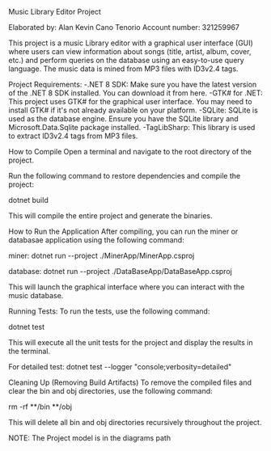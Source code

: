 Music Library Editor Project

Elaborated by: Alan Kevin Cano Tenorio
Account number: 321259967

This project is a music Library editor with a graphical user interface (GUI) where users can view information about songs (title, artist, album, cover, etc.) and perform queries on the database using an easy-to-use query language. The music data is mined from MP3 files with ID3v2.4 tags.

Project Requirements:
-.NET 8 SDK: Make sure you have the latest version of the .NET 8 SDK installed. You can download it from here.
-GTK# for .NET: This project uses GTK# for the graphical user interface. You may need to install GTK# if it's not already available on your platform.
-SQLite: SQLite is used as the database engine. Ensure you have the SQLite library and Microsoft.Data.Sqlite package installed.
-TagLibSharp: This library is used to extract ID3v2.4 tags from MP3 files.

How to Compile
Open a terminal and navigate to the root directory of the project.

Run the following command to restore dependencies and compile the project:

dotnet build

This will compile the entire project and generate the binaries.

How to Run the Application
After compiling, you can run the miner or databasae application using the following command:

miner:
dotnet run --project ./MinerApp/MinerApp.csproj

database:
dotnet run --project ./DataBaseApp/DataBaseApp.csproj

This will launch the graphical interface where you can interact with the music database.

Running Tests:
To run the tests, use the following command:

dotnet test

This will execute all the unit tests for the project and display the results in the terminal.

For detailed test: dotnet test --logger "console;verbosity=detailed"

Cleaning Up (Removing Build Artifacts)
To remove the compiled files and clear the bin and obj directories, use the following command:

rm -rf **/bin **/obj

This will delete all bin and obj directories recursively throughout the project.

NOTE:
The Project model is in the diagrams path